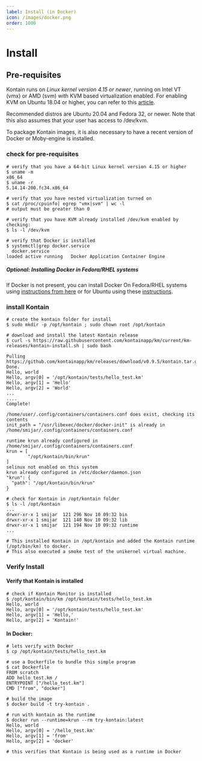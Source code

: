 ```yaml
---
label: Install (in Docker)
icon: /images/docker.png
order: 1000
---
```


# Install
## Pre-requisites
Kontain runs on *Linux kernel version 4.15 or newer*, running on Intel VT (vmx) or AMD (svm) with KVM based virtualization enabled. For enabling KVM on Ubuntu 18.04 or higher, you can refer to this [article](https://linuxize.com/post/how-to-install-kvm-on-ubuntu-18-04/).

Recommended distros are Ubuntu 20.04 and Fedora 32, or newer.  Note that this also assumes that your user has access to /dev/kvm.

To package Kontain images, it is also necessary to have a recent version of Docker or Moby-engine is installed.

### check for pre-requisites
```shell
# verify that you have a 64-bit Linux kernel version 4.15 or higher
$ uname -m
x86_64
$ uname -r
5.14.14-200.fc34.x86_64

# verify that you have nested virtualization turned on
$ cat /proc/cpuinfo| egrep "vmx|svm" | wc -l
# output must be greater than 0

# verify that you have KVM already installed /dev/kvm enabled by checking:
$ ls -l /dev/kvm

# verify that Docker is installed
$ systemctl|grep docker.service
  docker.service                                                                            loaded active running   Docker Application Container Engine
```
##### Optional: Installing Docker in Fedora/RHEL systems
If Docker is not present, you can install Docker On Fedora/RHEL systems using [instructions from here](https://developer.fedoraproject.org/tools/docker/docker-installation.html) or for Ubuntu using these [instructions](https://docs.docker.com/engine/install/ubuntu/).

### install Kontain
```shell
# create the kontain folder for install
$ sudo mkdir -p /opt/kontain ; sudo chown root /opt/kontain

# download and install the latest Kontain release
$ curl -s https://raw.githubusercontent.com/kontainapp/km/current/km-releases/kontain-install.sh | sudo bash

Pulling https://github.com/kontainapp/km/releases/download/v0.9.5/kontain.tar.gz...
Done.
Hello, world
Hello, argv[0] = '/opt/kontain/tests/hello_test.km'
Hello, argv[1] = 'Hello'
Hello, argv[2] = 'World'
...
....
Complete!

/home/user/.config/containers/containers.conf does exist, checking its contents
init_path = "/usr/libexec/docker/docker-init" is already in /home/smijar/.config/containers/containers.conf

runtime krun already configured in /home/smijar/.config/containers/containers.conf
krun = [
        "/opt/kontain/bin/krun"
]
selinux not enabled on this system
krun already configured in /etc/docker/daemon.json
"krun": {
  "path": "/opt/kontain/bin/krun"
}

# check for Kontain in /opt/kontain folder
$ ls -l /opt/kontain
...
drwxr-xr-x 1 smijar  121 296 Nov 10 09:32 bin
drwxr-xr-x 1 smijar  121 140 Nov 10 09:32 lib
drwxr-xr-x 1 smijar  121 194 Nov 10 09:32 runtime
...

# This installed Kontain in /opt/kontain and added the Kontain runtime (/opt/bin/km) to docker. 
# This also executed a smoke test of the unikernel virtual machine.
```


### Verify Install
#### Verify that Kontain is installed
```shell
# check if Kontain Monitor is installed
$ /opt/kontain/bin/km /opt/kontain/tests/hello_test.km
Hello, world
Hello, argv[0] = '/opt/kontain/tests/hello_test.km'
Hello, argv[1] = 'Hello,'
Hello, argv[2] = 'Kontain!'
```

#### In Docker:
```shell
# lets verify with Docker
$ cp /opt/kontain/tests/hello_test.km

# use a Dockerfile to bundle this simple program
$ cat Dockerfile
FROM scratch
ADD hello_test.km /
ENTRYPOINT ["/hello_test.km"]
CMD ["from", "docker"]

# build the image
$ docker build -t try-kontain .

# run with kontain as the runtime
$ docker run --runtime=krun --rm try-kontain:latest
Hello, world
Hello, argv[0] = '/hello_test.km'
Hello, argv[1] = 'from'
Hello, argv[2] = 'docker'

# this verifies that Kontain is being used as a runtime in Docker
```
